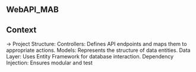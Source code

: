 ## WebAPI_MAB
## Context
-> Project Structure:
Controllers: Defines API endpoints and maps them to appropriate actions.
Models: Represents the structure of data entities.
Data Layer: Uses Entity Framework for database interaction.
Dependency Injection: Ensures modular and test
